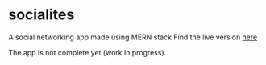 # socialites
A social networking app made using MERN stack
Find the live version [here](https://socialites-karthikey.herokuapp.com/)

The app is not complete yet (work in progress).

